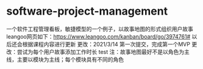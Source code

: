 # software-project-management
一个软件工程管理看板，敏捷模型的一个例子，以故事地图的形式组织用户故事
leangoo网页如下：https://www.leangoo.com/kanban/board/go/3974761#
以后还会根据课程内容进行更新
更改：2021/3/14 第一次提交，完成第一个MVP
更改：尝试为每个用户故事添加工作时长
test
注：故事地图最好不是以角色为主线，主要以模块为主线；每个模块具有不同的角色
